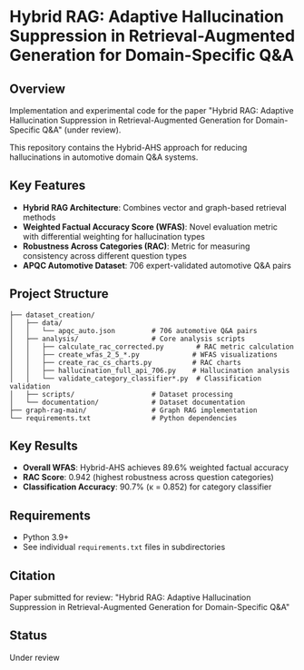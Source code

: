 # Hybrid RAG: Adaptive Hallucination Suppression in Retrieval-Augmented Generation for Domain-Specific Q&A

## Overview

Implementation and experimental code for the paper "Hybrid RAG: Adaptive Hallucination Suppression in Retrieval-Augmented Generation for Domain-Specific Q&A" (under review).

This repository contains the Hybrid-AHS approach for reducing hallucinations in automotive domain Q&A systems.

## Key Features

- **Hybrid RAG Architecture**: Combines vector and graph-based retrieval methods
- **Weighted Factual Accuracy Score (WFAS)**: Novel evaluation metric with differential weighting for hallucination types
- **Robustness Across Categories (RAC)**: Metric for measuring consistency across different question types
- **APQC Automotive Dataset**: 706 expert-validated automotive Q&A pairs

## Project Structure

```
├── dataset_creation/
│   ├── data/
│   │   └── apqc_auto.json         # 706 automotive Q&A pairs
│   ├── analysis/                  # Core analysis scripts
│   │   ├── calculate_rac_corrected.py        # RAC metric calculation
│   │   ├── create_wfas_2_5_*.py             # WFAS visualizations
│   │   ├── create_rac_cs_charts.py          # RAC charts
│   │   ├── hallucination_full_api_706.py    # Hallucination analysis
│   │   └── validate_category_classifier*.py  # Classification validation
│   ├── scripts/                   # Dataset processing
│   └── documentation/             # Dataset documentation
├── graph-rag-main/                # Graph RAG implementation
└── requirements.txt               # Python dependencies
```

## Key Results

- **Overall WFAS**: Hybrid-AHS achieves 89.6% weighted factual accuracy
- **RAC Score**: 0.942 (highest robustness across question categories)
- **Classification Accuracy**: 90.7% (κ = 0.852) for category classifier

## Requirements

- Python 3.9+
- See individual `requirements.txt` files in subdirectories

## Citation

Paper submitted for review: "Hybrid RAG: Adaptive Hallucination Suppression in Retrieval-Augmented Generation for Domain-Specific Q&A"

## Status

Under review